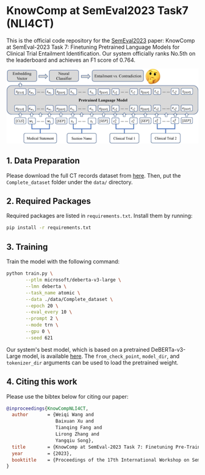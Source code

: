 # KnowComp at SemEval2023 Task7 (NLI4CT)

This is the official code repository for the [SemEval2023](https://semeval.github.io/SemEval2023/) paper: KnowComp at
SemEval-2023 Task 7: Finetuning Pretrained Language Models for Clinical Trial Entailment Identification.
Our system officially ranks No.5th on the leaderboard and achieves an F1 score of 0.764.

![Overview](demo/overview.jpg)

## 1. Data Preparation

Please download the full CT records dataset
from [here](https://hkustconnect-my.sharepoint.com/:f:/g/personal/wwangbw_connect_ust_hk/Et2fjx8jxWVGkAdMpmORxD8BJOjRm1EfNu3spjDx8CWVtQ).
Then, put the `Complete_dataset` folder under the `data/` directory.

## 2. Required Packages

Required packages are listed in `requirements.txt`. Install them by running:

```bash
pip install -r requirements.txt
```

## 3. Training

Train the model with the following command:

```bash
python train.py \
       --ptlm microsoft/deberta-v3-large \
       --lmn deberta \
       --task_name atomic \
       --data ./data/Complete_dataset \
       --epoch 20 \
       --eval_every 10 \
       --prompt 2 \
       --mode trn \
       --gpu 0 \
       --seed 621
```

Our system's best model, which is based on a pretrained DeBERTa-v3-Large model, is
available [here](https://hkustconnect-my.sharepoint.com/:f:/g/personal/wwangbw_connect_ust_hk/Et2fjx8jxWVGkAdMpmORxD8BJOjRm1EfNu3spjDx8CWVtQ).
The `from_check_point`, `model_dir`, and `tokenizer_dir` arguments can be used to load the pretrained weight.

## 4. Citing this work

Please use the bibtex below for citing our paper:

```bibtex
@inproceedings{KnowCompNLI4CT,
  author       = {Weiqi Wang and
                  Baixuan Xu and
                  Tianqing Fang and
                  Lirong Zhang and
                  Yangqiu Song},
  title        = {KnowComp at SemEval-2023 Task 7: Finetuning Pre-Trained Language Models for Clinical Trial Entailment Identification},
  year         = {2023},
  booktitle    = {Proceedings of the 17th International Workshop on Semantic Evaluation, {SemEval} 2023}
}
```
